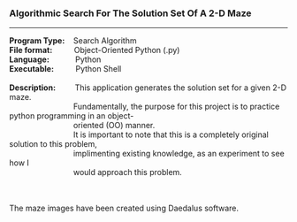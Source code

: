 <h3>Algorithmic Search For The Solution Set Of A 2-D Maze</h3>
<hr>
<b>Program Type:</b> &nbsp;&nbsp; Search Algorithm <br>
<b>File format:</b> &nbsp;&nbsp;&nbsp;&nbsp;&nbsp;&nbsp;&nbsp;&nbsp;    Object-Oriented Python (.py) <br>
<b>Language:</b> &nbsp;&nbsp;&nbsp;&nbsp;&nbsp;&nbsp;&nbsp;&nbsp;&nbsp;&nbsp;      Python <br>
<b>Executable:</b>&nbsp;&nbsp;&nbsp;&nbsp;&nbsp;&nbsp;&nbsp;&nbsp;&nbsp; Python Shell <br><br>
<b>Description: </b> &nbsp;&nbsp;&nbsp;&nbsp;&nbsp;&nbsp;&nbsp; This application generates the solution set for a given 2-D maze.  <br> &emsp;&emsp;&emsp;&emsp;&emsp;&emsp;&emsp;&emsp; Fundamentally, the purpose for this project is to practice python programming in an object-<br>&emsp;&emsp;&emsp;&emsp;&emsp;&emsp;&emsp;&emsp; oriented (OO) manner.<br> &emsp;&emsp;&emsp;&emsp;&emsp;&emsp;&emsp;&emsp; It is important to note that this is a completely original solution to this problem,<br>&emsp;&emsp;&emsp;&emsp;&emsp;&emsp;&emsp;&emsp; implimenting existing knowledge, as an experiment to see how I <br>&emsp;&emsp;&emsp;&emsp;&emsp;&emsp;&emsp;&emsp; would approach this problem.<br> &emsp;&emsp;&emsp;&emsp;&emsp;&emsp;&emsp;&emsp; <br><br>

The maze images have been created using Daedalus software.